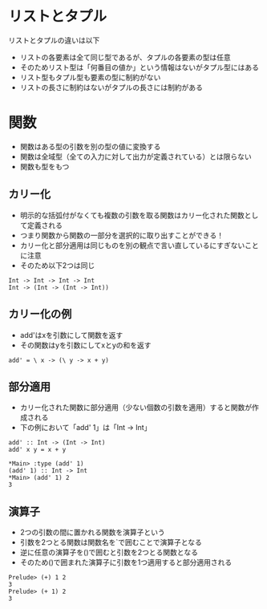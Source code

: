 # リストとタプル
リストとタプルの違いは以下

- リストの各要素は全て同じ型であるが、タプルの各要素の型は任意
- そのためリスト型は「何番目の値か」という情報はないがタプル型にはある
- リスト型もタプル型も要素の型に制約がない
- リストの長さに制約はないがタプルの長さには制約がある

# 関数
- 関数はある型の引数を別の型の値に変換する
- 関数は全域型（全ての入力に対して出力が定義されている）とは限らない
- 関数も型をもつ

## カリー化
- 明示的な括弧付がなくても複数の引数を取る関数はカリー化された関数として定義される
- つまり関数から関数の一部分を選択的に取り出すことができる！
- カリー化と部分適用は同じものを別の観点で言い直しているにすぎないことに注意
- そのため以下2つは同じ

```
Int -> Int -> Int -> Int
Int -> (Int -> (Int -> Int))
```

## カリー化の例
- add'はxを引数にして関数を返す
- その関数はyを引数にしてxとyの和を返す

```
add' = \ x -> (\ y -> x + y)
```

## 部分適用
- カリー化された関数に部分適用（少ない個数の引数を適用）すると関数が作成される
- 下の例において「add' 1」は「Int -> Int」

```
add' :: Int -> (Int -> Int)
add' x y = x + y
```

```
*Main> :type (add' 1)
(add' 1) :: Int -> Int
*Main> (add' 1) 2
3
```

## 演算子
- 2つの引数の間に置かれる関数を演算子という
- 引数を2つとる関数は関数名を`で囲むことで演算子となる
- 逆に任意の演算子を()で囲むと引数を2つとる関数となる
- そのため()で囲まれた演算子に引数を1つ適用すると部分適用される

```
Prelude> (+) 1 2
3
Prelude> (+ 1) 2
3
```
